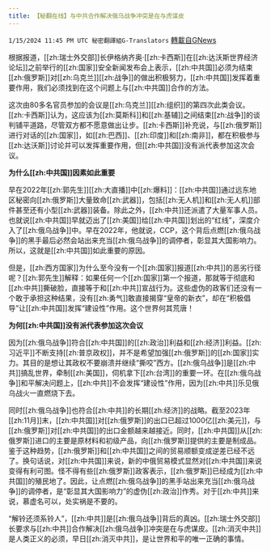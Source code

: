 ```yaml
---
title: 【秘翻在线】与中共合作解决俄乌战争冲突是在与虎谋皮
---
```

`1/15/2024 11:45 PM UTC 秘密翻譯組G-Translators` [轉載自GNews](https://gnews.org/articles/2222506)

根据报道，[[zh:瑞士外交部]]长伊格纳齐奥·[[zh:卡西斯]]在[[zh:达沃斯世界经济论坛]]之前举行的[[zh:国家]]安全新闻发布会上表示，[[zh:中共国]]必须为结束[[zh:俄罗斯]]对[[zh:乌克兰]][[zh:战争]]的做出积极努力，[[zh:中共国]]发挥着重要作用，我们必须找到在这个问题上与[[zh:中共国]]合作的方法。

这次由80多名官员参加的会议是[[zh:乌克兰]][[zh:组织]]的第四次此类会议。[[zh:卡西斯]]认为，这应该为[[zh:莫斯科]]和[[zh:基辅]]之间结束[[zh:战争]]的谈判铺平道路，尽管双方都不愿意做出让步。[[zh:卡西斯]]补充说，与[[zh:俄罗斯]]进行对话的[[zh:国家]]，如[[zh:巴西]]、[[zh:印度]]和[[zh:南非]]，都在积极参与[[zh:达沃斯]]讨论并可以发挥重要作用，但[[zh:中共国]]没有派代表参加这次会议。

**为什么[[zh:中共国]]因素如此重要**

早在2022年[[zh:郭先生]][[zh:大直播]]中[[zh:爆料]]：[[zh:中共国]]通过远东地区秘密向[[zh:俄罗斯]]大量致命[[zh:武器]]，包括[[zh:无人机]]和[[zh:无人机]]部件甚至还有小型[[zh:武器]]装备。除此之外，[[zh:中共]]还派遣了大量军事人员。也就说[[zh:中共国]]早就迈出了[[zh:美国]]给[[zh:中共国]]划出的“红线”，深度介入了[[zh:俄乌战争]]中。早在2022年，他就说，CCP，这个背后点燃[[zh:俄乌战争]]的黑手最后必然会站出来充当[[zh:俄乌战争]]的调停者，彰显其大国影响力。所以，这就是[[zh:中共国]]如此重要的原因。

但是，[[zh:西方国家]]为什么至今没有一个[[zh:国家]]报道[[zh:中共]]的恶劣行径呢？[[zh:郭先生]]解释：如果任何一个[[zh:国家]]第一个报道，那就等于彻底和[[zh:中共]]撕破脸，直接等于和[[zh:中共]]宣战行为。这些虚伪的政客们还没有一个敢于承担这种结果，没有[[zh:勇气]]敢直接揭穿“皇帝的新衣”，却在“积极倡导”让[[zh:中共国]]发挥“建设性”作用。这个世界何其荒唐！

**为何[[zh:中共国]]没有派代表参加这次会议**

因为[[zh:俄乌战争]]符合[[zh:中共国]]的[[zh:政治]]利益和[[zh:经济]]利益。[[zh:习近平]]不断支持[[zh:普京政权]]，并不是希望加强[[zh:俄罗斯]]的[[zh:国家]]实力。其目的是想让其政权不要崩溃并继续“撕咬”西方。[[zh:俄乌战争]]是[[zh:中共]]搞乱世界，牵制[[zh:美国]]，伺机拿下[[zh:台湾]]的重要一环。在[[zh:俄乌战争]]和平解决问题上，[[zh:中共]]不会发挥“建设性”作用，因为[[zh:中共]]乐见俄乌战火一直燃烧下去。

同时[[zh:俄乌战争]]也符合[[zh:中共]]的长期[[zh:经济]]的战略。截至2023年[[zh:11月]]末，[[zh:中共国]]对[[zh:俄罗斯]]的出口已超过1000亿[[zh:美元]]，与[[zh:俄罗斯]]对[[zh:中共国]]的出口金额越来越接近。同时，[[zh:中共国]]从[[zh:俄罗斯]]进口的主要是原材料和初级产品，向[[zh:俄罗斯]]提供的主要是制成品。鉴于这种趋势，[[zh:俄罗斯]]和[[zh:中共国]]之间的贸易顺额变成逆差已经不远了。换句话说，对[[zh:中共国]]来说，新的中俄贸易模式显然对[[zh:中共国]]来说变得有利可图。怪不得有些[[zh:俄罗斯]]政客表示，[[zh:俄罗斯]]已经成为[[zh:中共国]]的殖民地了。因此，让点燃[[zh:俄乌战争]]的黑手站出来充当[[zh:俄乌战争]]的调停者，是“彰显其大国影响力”的虚伪[[zh:政治]]作秀。对于[[zh:中共]]来说，慕虚名可以，处实祸是不要的。

“解铃还须系铃人”，[[zh:中共]]是[[zh:俄乌战争]]背后的真凶。[[zh:瑞士外交部]]长要求与[[zh:中共]]合作解决[[zh:俄乌战争]]冲突是在与虎谋皮。[[zh:消灭中共]]是人类正义的必须，早日[[zh:消灭中共]]，是让世界和平的唯一正确的事情。
